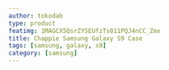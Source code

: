 ```yaml
---
author: tokodab
type: product
featimg: 1MAGCX5QsrZY5EUfzTs011PQJ4nCC_Zmx
title: Chappie Samsung Galaxy S9 Case
tags: [samsung, galaxy, s9]
category: [samsung]
---
```

